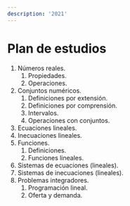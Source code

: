 ```yaml
---
description: '2021'
---
```


# Plan de estudios

1. Números reales.
   1. Propiedades.
   2. Operaciones.
2. Conjuntos numéricos.
   1. Definiciones por extensión.
   2. Definiciones por comprensión.
   3. Intervalos.
   4. Operaciones con conjuntos.
3. Ecuaciones lineales.
4. Inecuaciones lineales.
5. Funciones.
   1. Definiciones.
   2. Funciones lineales.
6. Sistemas de ecuaciones (lineales).
7. Sistemas de inecuaciones (lineales).
8. Problemas integradores.
   1. Programación lineal.
   2. Oferta y demanda.
